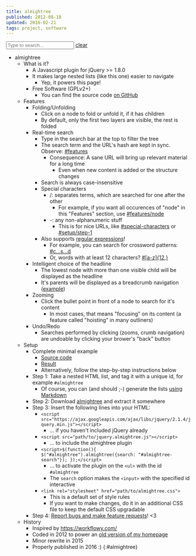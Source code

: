 ```yaml
---
title: almightree
published: 2012-08-18
updated: 2016-02-21
tags: project, software
---
```


<input type="text" id="almightree-search" name="hopefullyuniquename" value="" placeholder="Type to search..."> <a href="#">clear</a>

- almightree
    - What is it?
        - A Javascript plugin for jQuery >= 1.8.0
        - It makes large nested lists (like this one) easier to navigate
            - Yep, it powers this page!
        - Free Software (GPLv2+)
            - You can find the source code [on GitHub](https://github.com/blinry/almightree)
    - Features
        - Folding/Unfolding
            - Click on a node to fold or unfold it, if it has children
            - By default, only the first two layers are visible, the rest is folded
        - Real-time search
            - Type in the search bar at the top to filter the tree
            - The search term and the URL's hash are kept in sync. Observe: [#features](#features)
                - Consequence: A sane URL will bring up relevant material for a long time
                    - Even when new content is added or the structure changes
            - Search is always case-insensitive
            - Special characters
                - /: separates terms, which are searched for one after the other
                    - For example, if you want all occurences of "node" in this "Features" section, use [#features/node](#features/node)
                - -: any non-alphanumeric stuff
                    - This is for nice URLs, like [#special-characters](#special-characters) or [#setup/step-1](#setup/step-1)
            - Also supports [regular expressions](https://en.wikipedia.org/wiki/Regular_expression)!
                 - For example, you can search for crossword patterns: [#c...s...d](#c...s...d)
                 - Or, words with at least 12 characters? [#[a-z]{12,}](#[a-z]{12,})
        - Intelligent choice of the headline
            - The lowest node with more than one visible child will be displayed as the headline
            - It's parents will be displayed as a breadcrumb navigation ([example](#headline))
        - Zooming
            - Click the bullet point in front of a node to search for it's content
                - In most cases, that means "focusing" on its content (a feature called "hoisting" in many outliners)
        - Undo/Redo
            - Searches performed by clicking (zooms, crumb navigation) are undoable by clicking your brower's "back" button
    - Setup
        - Complete minimal example
            - [Source code](https://github.com/blinry/almightree/blob/master/demo.html)
            - [Result](https://rawgit.com/blinry/almightree/master/demo.html)
            - Alternatively, follow the step-by-step instructions below
        - Step 1: Take a nested HTML list, and tag it with a unique id, for example `#almightree`
            - Of course, you can (and should ;-) generate the lists [using Markdown](https://raw.githubusercontent.com/blinry/morr.cc/master/content/almightree/index.md)
        - Step 2: Download [almightree](https://github.com/blinry/almightree/releases) and extract it somewhere
        - Step 3: Insert the following lines into your HTML:
            - `<script src="https://ajax.googleapis.com/ajax/libs/jquery/2.1.4/jquery.min.js"></script>`
                - ... if you haven't included jQuery already
            - `<script src="path/to/jquery.almightree.js"></script>`
                - ... to include the almightree plugin
            - `<script>$(function(){ $("#almightree").almightree({search: "#almightree-search"}); });</script>`
                - ... to activate the plugin on the `<ul>` with the id `#almightree`
                - The `search` option makes the `<input>` with the specified id interactive
            - `<link rel="stylesheet" href="path/to/almightree.css">`
                - This is a default set of style rules
                - If you want to make changes, do it in an additional CSS file to keep the default CSS upgradable
        - Step 4: [Report bugs and make feature requests](https://github.com/blinry/almightree/issues)! <3
    - History
        - Inspired by <https://workflowy.com/>
        - Coded in 2012 to power an [old version of my homepage](http://tree.morr.cc)
        - Minor rewrite in 2015
        - Properly published in 2016 :)
{:#almightree}

<script src="https://ajax.googleapis.com/ajax/libs/jquery/2.1.4/jquery.min.js"></script>
<script src="jquery.almightree.js"></script>
<script>
    $(function(){
        $("#almightree").almightree({search: "#almightree-search"});
    });
</script>
<link rel="stylesheet" href="almightree.css">

<style>
.almightree ul {
    margin-bottom: 0 !important;
}
.almightree li {
    margin-bottom: 0 !important;
}
</style>
